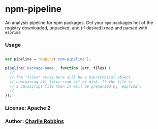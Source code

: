 # npm-pipeline

An analysis pipeline for npm packages. Get your `npm` packages hot of the registry downloaded, unpacked, and (if desired) read and parsed with `esprima`

### Usage

``` js

var pipeline = require('npm-pipeline');

pipeline('package-name', function (err, files) {
  //
  // The "files" array here will be a hierarchical object
  // containing all files read off of disk. If the file is
  // a Javascript file then it will be preparsed by `esprima`.
  //
});
```

### License: Apache 2
### Author: [Charlie Robbins](https://github.com/indexzero)

